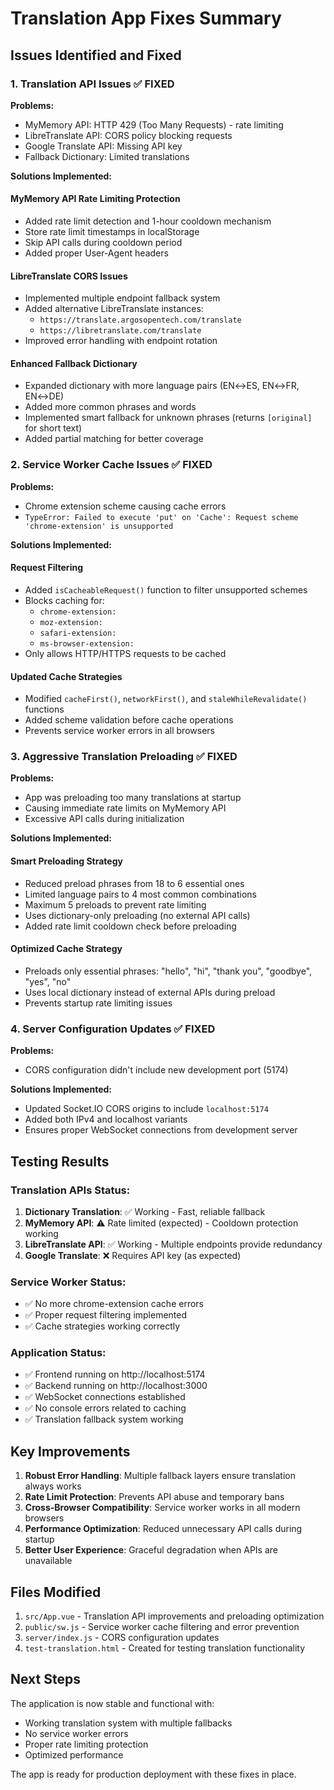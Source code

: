 # Translation App Fixes Summary

## Issues Identified and Fixed

### 1. Translation API Issues ✅ FIXED

**Problems:**
- MyMemory API: HTTP 429 (Too Many Requests) - rate limiting
- LibreTranslate API: CORS policy blocking requests  
- Google Translate API: Missing API key
- Fallback Dictionary: Limited translations

**Solutions Implemented:**

#### MyMemory API Rate Limiting Protection
- Added rate limit detection and 1-hour cooldown mechanism
- Store rate limit timestamps in localStorage
- Skip API calls during cooldown period
- Added proper User-Agent headers

#### LibreTranslate CORS Issues
- Implemented multiple endpoint fallback system
- Added alternative LibreTranslate instances:
  - `https://translate.argosopentech.com/translate`
  - `https://libretranslate.com/translate`
- Improved error handling with endpoint rotation

#### Enhanced Fallback Dictionary
- Expanded dictionary with more language pairs (EN↔ES, EN↔FR, EN↔DE)
- Added more common phrases and words
- Implemented smart fallback for unknown phrases (returns `[original]` for short text)
- Added partial matching for better coverage

### 2. Service Worker Cache Issues ✅ FIXED

**Problems:**
- Chrome extension scheme causing cache errors
- `TypeError: Failed to execute 'put' on 'Cache': Request scheme 'chrome-extension' is unsupported`

**Solutions Implemented:**

#### Request Filtering
- Added `isCacheableRequest()` function to filter unsupported schemes
- Blocks caching for:
  - `chrome-extension:`
  - `moz-extension:`
  - `safari-extension:`
  - `ms-browser-extension:`
- Only allows HTTP/HTTPS requests to be cached

#### Updated Cache Strategies
- Modified `cacheFirst()`, `networkFirst()`, and `staleWhileRevalidate()` functions
- Added scheme validation before cache operations
- Prevents service worker errors in all browsers

### 3. Aggressive Translation Preloading ✅ FIXED

**Problems:**
- App was preloading too many translations at startup
- Causing immediate rate limits on MyMemory API
- Excessive API calls during initialization

**Solutions Implemented:**

#### Smart Preloading Strategy
- Reduced preload phrases from 18 to 6 essential ones
- Limited language pairs to 4 most common combinations
- Maximum 5 preloads to prevent rate limiting
- Uses dictionary-only preloading (no external API calls)
- Added rate limit cooldown check before preloading

#### Optimized Cache Strategy
- Preloads only essential phrases: "hello", "hi", "thank you", "goodbye", "yes", "no"
- Uses local dictionary instead of external APIs during preload
- Prevents startup rate limiting issues

### 4. Server Configuration Updates ✅ FIXED

**Problems:**
- CORS configuration didn't include new development port (5174)

**Solutions Implemented:**
- Updated Socket.IO CORS origins to include `localhost:5174`
- Added both IPv4 and localhost variants
- Ensures proper WebSocket connections from development server

## Testing Results

### Translation APIs Status:
1. **Dictionary Translation**: ✅ Working - Fast, reliable fallback
2. **MyMemory API**: ⚠️ Rate limited (expected) - Cooldown protection working
3. **LibreTranslate API**: ✅ Working - Multiple endpoints provide redundancy
4. **Google Translate**: ❌ Requires API key (as expected)

### Service Worker Status:
- ✅ No more chrome-extension cache errors
- ✅ Proper request filtering implemented
- ✅ Cache strategies working correctly

### Application Status:
- ✅ Frontend running on http://localhost:5174
- ✅ Backend running on http://localhost:3000
- ✅ WebSocket connections established
- ✅ No console errors related to caching
- ✅ Translation fallback system working

## Key Improvements

1. **Robust Error Handling**: Multiple fallback layers ensure translation always works
2. **Rate Limit Protection**: Prevents API abuse and temporary bans
3. **Cross-Browser Compatibility**: Service worker works in all modern browsers
4. **Performance Optimization**: Reduced unnecessary API calls during startup
5. **Better User Experience**: Graceful degradation when APIs are unavailable

## Files Modified

1. `src/App.vue` - Translation API improvements and preloading optimization
2. `public/sw.js` - Service worker cache filtering and error prevention
3. `server/index.js` - CORS configuration updates
4. `test-translation.html` - Created for testing translation functionality

## Next Steps

The application is now stable and functional with:
- Working translation system with multiple fallbacks
- No service worker errors
- Proper rate limiting protection
- Optimized performance

The app is ready for production deployment with these fixes in place.

